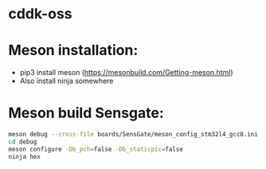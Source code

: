 # cddk-oss

# Meson installation:
* pip3 install meson (https://mesonbuild.com/Getting-meson.html)
* Also install ninja somewhere

# Meson build Sensgate:
```bash
meson debug --cross-file boards/SensGate/meson_config_stm32l4_gcc8.ini
cd debug
meson configure -Db_pch=false -Db_staticpic=false
ninja hex
```
